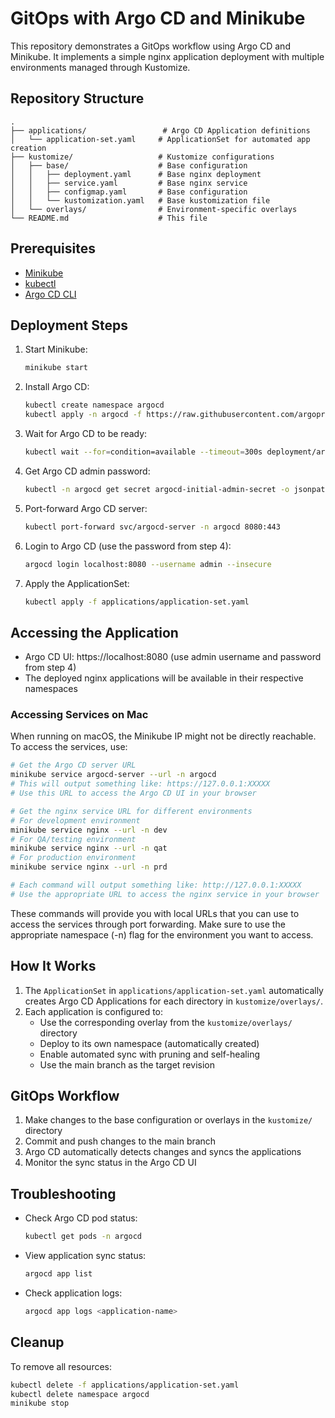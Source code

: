 # GitOps with Argo CD and Minikube

This repository demonstrates a GitOps workflow using Argo CD and Minikube. It implements a simple nginx application deployment with multiple environments managed through Kustomize.

## Repository Structure

```
.
├── applications/                 # Argo CD Application definitions
│   └── application-set.yaml     # ApplicationSet for automated app creation
├── kustomize/                   # Kustomize configurations
│   ├── base/                    # Base configuration
│   │   ├── deployment.yaml      # Base nginx deployment
│   │   ├── service.yaml         # Base nginx service
│   │   ├── configmap.yaml       # Base configuration
│   │   └── kustomization.yaml   # Base kustomization file
│   └── overlays/                # Environment-specific overlays
└── README.md                    # This file
```

## Prerequisites

- [Minikube](https://minikube.sigs.k8s.io/docs/start/)
- [kubectl](https://kubernetes.io/docs/tasks/tools/)
- [Argo CD CLI](https://argo-cd.readthedocs.io/en/stable/cli_installation/)

## Deployment Steps

1. Start Minikube:
   ```bash
   minikube start
   ```

2. Install Argo CD:
   ```bash
   kubectl create namespace argocd
   kubectl apply -n argocd -f https://raw.githubusercontent.com/argoproj/argo-cd/stable/manifests/install.yaml
   ```

3. Wait for Argo CD to be ready:
   ```bash
   kubectl wait --for=condition=available --timeout=300s deployment/argocd-server -n argocd
   ```

4. Get Argo CD admin password:
   ```bash
   kubectl -n argocd get secret argocd-initial-admin-secret -o jsonpath="{.data.password}" | base64 -d
   ```

5. Port-forward Argo CD server:
   ```bash
   kubectl port-forward svc/argocd-server -n argocd 8080:443
   ```

6. Login to Argo CD (use the password from step 4):
   ```bash
   argocd login localhost:8080 --username admin --insecure
   ```

7. Apply the ApplicationSet:
   ```bash
   kubectl apply -f applications/application-set.yaml
   ```

## Accessing the Application

- Argo CD UI: https://localhost:8080 (use admin username and password from step 4)
- The deployed nginx applications will be available in their respective namespaces

### Accessing Services on Mac

When running on macOS, the Minikube IP might not be directly reachable. To access the services, use:

```bash
# Get the Argo CD server URL
minikube service argocd-server --url -n argocd
# This will output something like: https://127.0.0.1:XXXXX
# Use this URL to access the Argo CD UI in your browser

# Get the nginx service URL for different environments
# For development environment
minikube service nginx --url -n dev
# For QA/testing environment
minikube service nginx --url -n qat
# For production environment
minikube service nginx --url -n prd

# Each command will output something like: http://127.0.0.1:XXXXX
# Use the appropriate URL to access the nginx service in your browser
```

These commands will provide you with local URLs that you can use to access the services through port forwarding. Make sure to use the appropriate namespace (-n) flag for the environment you want to access.

## How It Works

1. The `ApplicationSet` in `applications/application-set.yaml` automatically creates Argo CD Applications for each directory in `kustomize/overlays/`.
2. Each application is configured to:
   - Use the corresponding overlay from the `kustomize/overlays/` directory
   - Deploy to its own namespace (automatically created)
   - Enable automated sync with pruning and self-healing
   - Use the main branch as the target revision

## GitOps Workflow

1. Make changes to the base configuration or overlays in the `kustomize/` directory
2. Commit and push changes to the main branch
3. Argo CD automatically detects changes and syncs the applications
4. Monitor the sync status in the Argo CD UI

## Troubleshooting

- Check Argo CD pod status:
  ```bash
  kubectl get pods -n argocd
  ```
- View application sync status:
  ```bash
  argocd app list
  ```
- Check application logs:
  ```bash
  argocd app logs <application-name>
  ```

## Cleanup

To remove all resources:
```bash
kubectl delete -f applications/application-set.yaml
kubectl delete namespace argocd
minikube stop
```